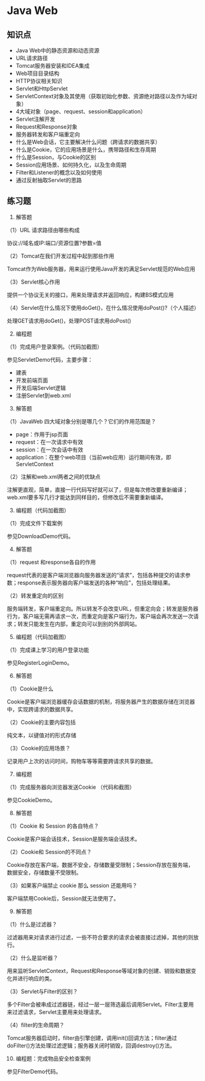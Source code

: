 # Java Web

## 知识点

* Java Web中的静态资源和动态资源
* URL请求路径
* Tomcat服务器安装和IDEA集成
* Web项目目录结构
* HTTP协议相关知识
* Servlet和HttpServlet
* ServletContext对象及其使用（获取初始化参数、资源绝对路径以及作为域对象）
* 4大域对象（page、request、session和application）
* Servlet注解开发
* Request和Response对象
* 服务器转发和客户端重定向
* 什么是Web会话，它主要解决什么问题（跨请求的数据共享）
* 什么是Cookie，它的应用场景是什么，携带路径和生存周期
* 什么是Session，与Cookie的区别
* Session应用场景、如何持久化，以及生命周期
* Filter和Listener的概念以及如何使用
* 通过反射抽取Servlet的思路

## 练习题

1. 解答题

（1）URL 请求路径由哪些构成

协议://域名或IP:端口/资源位置?参数=值

（2）Tomcat在我们开发过程中起到那些作用

Tomcat作为Web服务器，用来运行使用Java开发的满足Servlet规范的Web应用

（3）Servlet核心作用

提供一个协议无关的接口，用来处理请求并返回响应，构建BS模式应用

（4）Servlet在什么情况下使用doGet()，在什么情况使用doPost()?（个人描述）

处理GET请求用doGet()，处理POST请求用doPost()

2. 编程题

（1）完成用户登录案例。（代码加截图）

参见ServletDemo代码，主要步骤：

* 建表
* 开发前端页面
* 开发后端Servlet逻辑
* 注册Servlet到web.xml

3. 解答题

 （1）JavaWeb 四⼤域对象分别是哪几个？它们的作用范围是？

* page：作用于jsp页面
* request：在一次请求中有效
* session：在一次会话中有效
* application：在整个web项目（当前web应用）运行期间有效，即ServletContext

 （2）注解和web.xml两者之间的优缺点

注解更直观，简单，直接一行代码写好就可以了，但是每次修改要重新编译；web.xml要多写几行才能达到同样目的，但修改后不需要重新编译。

3. 编程题（代码加截图）

（1）完成⽂件下载案例

参见DownloadDemo代码。

4. 解答题

（1）request 和response各自的作用

request代表的是客户端浏览器向服务器发送的“请求”，包括各种提交的请求参数；response表示服务器向客户端发送的各种“响应”，包括处理结果。

（2）转发重定向的区别

服务端转发，客户端重定向。所以转发不会改变URL，但重定向会；转发是服务器行为，客户端无需再请求一次，而重定向是客户端行为，客户端会再次发送一次请求；转发只能发生在内部，重定向可以到别的外部网站。

 5. 编程题（代码加截图）

（1）完成课上学习的⽤户登录功能

参见RegisterLoginDemo。

6. 解答题

（1）Cookie是什么

Cookie是客户端浏览器缓存会话数据的机制，将服务器产生的数据存储在浏览器中，实现跨请求的数据共享。

（2）Cookie的主要内容包括

纯文本，以键值对的形式存储

（3）Cookie的应⽤场景？

记录用户上次的访问时间，购物车等等需要跨请求共享的数据。

7. 编程题

（1）完成服务器向浏览器发送Cookie （代码和截图）

参见CookieDemo。

8. 解答题

（1）Cookie 和 Session 的各自特点？

Cookie是客户端会话技术，Session是服务端会话技术。

（2）Cookie和 Session的不同点？

Cookie存放在客户端，数据不安全，存储数量受限制；Session存放在服务端，数据安全，存储数量不受限制。

（3）如果客户端禁止 cookie 那么 session 还能用吗？

客户端禁用Cookie后，Session就无法使用了。

9. 解答题

（1）什么是过滤器？

过滤器用来对请求进行过滤，一些不符合要求的请求会被直接过滤掉，其他的则放行。

（2）什么是监听器？

用来监听ServletContext，Request和Response等域对象的创建、销毁和数据变化并进行响应的类。

（3）Servlet与Filter的区别？

多个Filter会被串成过滤器链，经过一层一层筛选最后调用Servlet。Filter主要用来过滤请求，Servlet主要用来处理请求。

（4）filter的生命周期？

Tomcat服务器启动时，filter由引擎创建，调用init()回调方法；filter通过doFilter()方法处理过滤逻辑；服务器关闭时销毁，回调destroy()方法。

10. 编程题：完成物品安全检查案例

参见FilterDemo代码。